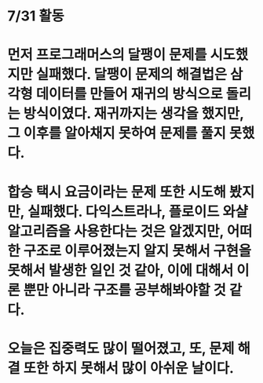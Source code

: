 # 7/31 활동
# 먼저 프로그래머스의 달팽이 문제를 시도했지만 실패했다. 달팽이 문제의 해결법은 삼각형 데이터를 만들어 재귀의 방식으로 돌리는 방식이였다. 재귀까지는 생각을 했지만, 그 이후를 알아채지 못하여 문제를 풀지 못했다.
# 합승 택시 요금이라는 문제 또한 시도해 봤지만, 실패했다. 다익스트라나, 플로이드 와샬 알고리즘을 사용한다는 것은 알겠지만, 어떠한 구조로 이루어졌는지 알지 못해서 구현을 못해서 발생한 일인 것 같아, 이에 대해서 이론 뿐만 아니라 구조를 공부해봐야할 것 같다.
# 오늘은 집중력도 많이 떨어졌고, 또, 문제 해결 또한 하지 못해서 많이 아쉬운 날이다.